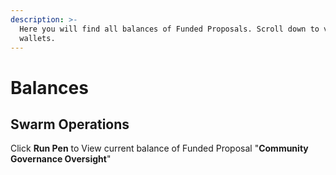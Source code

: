 ```yaml
---
description: >-
  Here you will find all balances of Funded Proposals. Scroll down to view other
  wallets.
---
```


# Balances

## Swarm Operations

Click **Run Pen** to View current balance of Funded Proposal "**Community Governance Oversight**"

